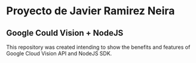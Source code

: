 # Proyecto  de Javier Ramirez Neira 

## Google Could Vision + NodeJS

This repository was created intending to show the benefits and features of Google Cloud Vision API and NodeJS SDK.